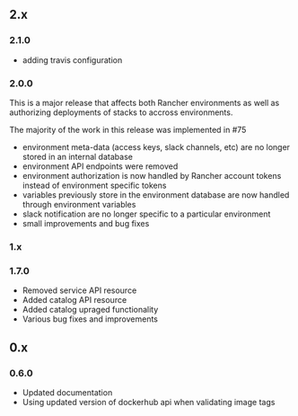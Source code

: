 ## 2.x

### 2.1.0

* adding travis configuration

### 2.0.0

This is a major release that affects both Rancher environments as well as
authorizing deployments of stacks to accross environments.

The majority of the work in this release was implemented in #75

* environment meta-data (access keys, slack channels, etc) are no longer stored in an internal database
* environment API endpoints were removed
* environment authorization is now handled by Rancher account tokens instead of environment specific tokens
* variables previously store in the environment database are now handled through environment variables
* slack notification are no longer specific to a particular environment
* small improvements and bug fixes

### 1.x

### 1.7.0

* Removed service API resource
* Added catalog  API resource
* Added catalog upraged functionality
* Various bug fixes and improvements

## 0.x

### 0.6.0

* Updated documentation
* Using updated version of dockerhub api when validating image tags
